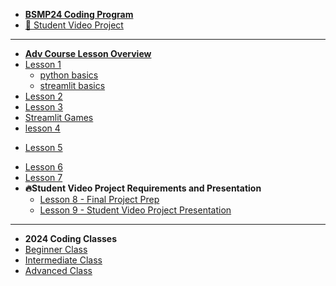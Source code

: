 * [**BSMP24 Coding Program**](/2024/README.md)
* [🚀 Student Video Project](/2024/program/final_projects.md)
----
* [**Adv Course Lesson Overview**](/2024/adv/README.md)
* [Lesson 1](/2024/adv/lessons/lesson1/lesson1.md)
  * [python basics](/2024/adv/lessons/lesson1/python_basics.md)
  * [streamlit basics](/2024/adv/lessons/lesson1/streamlit_basics.md)
* [Lesson 2](/2024/adv/lessons/lesson2/lesson2.md)
* [Lesson 3](/2024/adv/lessons/lesson3/lesson3.md)
* [Streamlit Games](/2024/adv/lessons/lesson3/streamlitgames.md)
* [lesson 4](/2024/adv/lessons/lesson4/lesson4.md)
<!--* [Lesson 4](/lessons/lesson4/lesson4_early.md)
  * [lesson 4](/lessons/lesson4/lesson4.md) -->
* [Lesson 5](/2024/adv/lessons/lesson5/lesson5.md)
<!--  * [⚠️ lesson 5 - in class](lessons/lesson5/lesson5.md) -->
* [Lesson 6](/2024/adv/lessons/lesson6/lesson6.md)
* [Lesson 7](/2024/adv/lessons/lesson7/lesson7.md)
* **🔥Student Video Project Requirements and Presentation**
  * [Lesson 8 - Final Project Prep](/2024/adv/lessons/student_video_project/README_early.md)
  * [Lesson 9 - Student Video Project Presentation](/2024/adv/lessons/student_video_project/final_projects.md)

----- 
* **2024 Coding Classes**
* [Beginner Class](/2024/beginners/README.md)
* [Intermediate Class](/2024/intermediate/README.md)
* [Advanced Class](/2024/adv/README.md)

<!--
* [Course Lesson Overviews](lessons/lesson_summary.md)
* [🚀 Student Video Project (last Tues of Chapter BSMP)](/lessons/student_video_project/final_projects.md)  

* [Lesson 1](/lessons/lesson1/lesson1.md)
  * [python basics](/lessons/lesson1/python_basics.md)
  * [streamlit basics](/lessons/lesson1/streamlit_basics.md)

* [Lesson 2](/lessons/lesson2/lesson2.md)
* [Lesson 3](/lessons/lesson3/lesson3.md)
* [Streamlit Games](lessons/lesson3/streamlitgames.md)
* [lesson 4](/lessons/lesson4/lesson4.md)
<!--* [Lesson 4](/lessons/lesson4/lesson4_early.md)
  * [lesson 4](/lessons/lesson4/lesson4.md) 
* [Lesson 5](/lessons/lesson5/lesson5_early.md)
<!--  * [⚠️ lesson 5 - in class](lessons/lesson5/lesson5.md) 
* [Lesson 6](/lessons/lesson6/lesson6_early.md)
* [Lesson 7](/lessons/lesson7/lesson7_early.md)
* **🔥Student Video Project Requirements and Presentation**
  * [Lesson 8 - Final Project Prep](/lessons/student_video_project/README_early.md)
  * [Lesson 9 - Student Video Project Presentation](/lessons/student_video_project/final_projects.md)
-->